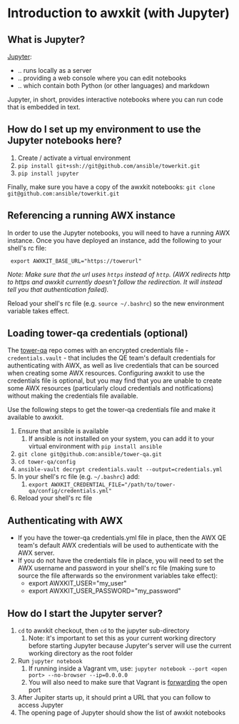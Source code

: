 # Introduction to awxkit (with Jupyter)

## What is Jupyter?

[Jupyter](http://jupyter.org/):

* .. runs locally as a server
* .. providing a web console where you can edit notebooks
* .. which contain both Python (or other languages) and markdown

Jupyter, in short, provides interactive notebooks where you can run code that is embedded in text.

## How do I set up my environment to use the Jupyter notebooks here?

1. Create / activate a virtual environment
1. `pip install git+ssh://git@github.com/ansible/towerkit.git`
1. `pip install jupyter`

Finally, make sure you have a copy of the awxkit notebooks:
`git clone git@github.com:ansible/towerkit.git`


## Referencing a running AWX instance

In order to use the Jupyter notebooks, you will need to have a running AWX instance. Once you have deployed an instance, add the following to your shell's rc file:

` export AWXKIT_BASE_URL="https://towerurl"`

*Note: Make sure that the url uses `https` instead of `http`. (AWX redirects http to https and awxkit currently doesn't follow the redirection. It will instead tell you that authentication failed).*

Reload your shell's rc file (e.g. `source ~/.bashrc`) so the new environment variable takes effect.

## Loading tower-qa credentials (optional)

The [tower-qa](https://github.com/ansible/tower-qa) repo comes with an encrypted credentials file - `credentials.vault` - that includes the QE team's default credentials for authenticating with AWX, as well as live credentials that can be sourced when creating some AWX resources. Configuring awxkit to use the credentials file is optional, but you may find that you are unable to create some AWX resources (particularly cloud credentials and notifications) without making the credentials file available.

Use the following steps to get the tower-qa credentials file and make it available to awxkit.

1. Ensure that ansible is available
    1. If ansible is not installed on your system, you can add it to your virtual environment with `pip install ansible`
1. `git clone git@github.com:ansible/tower-qa.git`
1. `cd tower-qa/config`
1. `ansible-vault decrypt credentials.vault --output=credentials.yml`
1. In your shell's rc file (e.g. `~/.bashrc`) add:
    1. `export AWXKIT_CREDENTIAL_FILE="/path/to/tower-qa/config/credentials.yml"`
2. Reload your shell's rc file

## Authenticating with AWX

* If you have the tower-qa credentials.yml file in place, then the AWX QE team's default AWX credentials will be used to authenticate with the AWX server.
* If you do not have the credentials file in place, you will need to set the AWX username and password in your shell's rc file (making sure to source the file afterwards so the environment variables take effect):
    * export AWXKIT_USER="my_user"
    * export AWXKIT_USER_PASSWORD="my_password"

## How do I start the Jupyter server?

1. `cd` to awxkit checkout, then `cd` to the jupyter sub-directory
    1. Note: it's important to set this as your current working directory before starting Jupyter because Jupyter's server will use the current working directory as the root folder
1. Run `jupyter notebook`
    1. If running inside a Vagrant vm, use: `jupyter notebook --port <open port> --no-browser --ip=0.0.0.0`
    2. You will also need to make sure that Vagrant is [forwarding](https://www.vagrantup.com/docs/networking/forwarded_ports.html) the open port
1. After Jupiter starts up, it should print a URL that you can follow to access Jupyter
1. The opening page of Jupyter should show the list of awxkit notebooks
